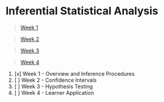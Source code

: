 # Inferential Statistical Analysis

> [Week 1](https://www.coursera.org/learn/inferential-statistical-analysis-python/home/week/1)

> [Week 2](https://www.coursera.org/learn/inferential-statistical-analysis-python/home/week/2)

> [Week 3](https://www.coursera.org/learn/inferential-statistical-analysis-python/home/week/3)

> [Week 4](https://www.coursera.org/learn/inferential-statistical-analysis-python/home/week/4)

1. [x] Week 1 - Overview and Inference Procedures 
2. [ ] Week 2 - Confidence Intervals 
3. [ ] Week 3 - Hypothesis Testing
4. [ ] Week 4 - Learner Application

